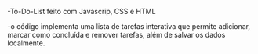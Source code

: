 -To-Do-List feito com Javascrip, CSS e HTML 

-o código implementa uma lista de tarefas interativa que permite adicionar, marcar como concluída e remover tarefas, além de salvar os dados localmente.
